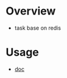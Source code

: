 # Overview
* task base on redis

# Usage
* [doc](https://ccredrock.github.io/redis_task/doc/index.html)


